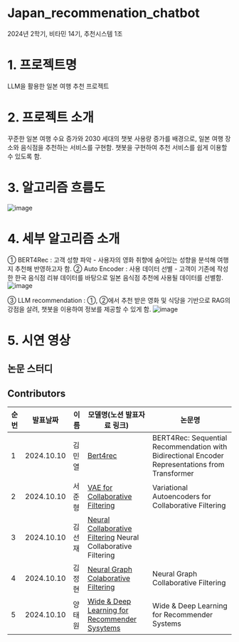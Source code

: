 # Japan_recommenation_chatbot
2024년 2학기, 비타민 14기, 추천시스템 1조 

# 1. 프로젝트명
LLM을 활용한 일본 여행 추천 프로젝트 

# 2. 프로젝트 소개
꾸준한 일본 여행 수요 증가와 2030 세대의 챗봇 사용량 증가를 배경으로, 일본 여행 장소와 음식점을 추천하는 서비스를 구현함. 챗봇을 구현하여 추천 서비스를 쉽게 이용할 수 있도록 함. 

# 3. 알고리즘 흐름도
![image](https://github.com/user-attachments/assets/4b0b5af9-17b0-4453-9e94-50c1b53b7935)

# 4. 세부 알고리즘 소개
① BERT4Rec : 고객 성향 파악 - 사용자의 영화 취향에 숨어있는 성향을 분석해 여행지 추천해 반영하고자 함.
② Auto Encoder : 사용 데이터 선별 - 고객이 기존에 작성한 한국 음식점 리뷰 데이터를 바탕으로 일본 음식점 추천에 사용될 데이터를 선별함. 
![image](https://github.com/user-attachments/assets/bf291606-6bb2-4ada-b62c-b86757bc5960)

③ LLM recommendation : ①, ②에서 추천 받은 영화 및 식당을 기반으로 RAG의 강점을 살려, 챗봇을 이용하여 정보를 제공할 수 있게 함. 
![image](https://github.com/user-attachments/assets/40091558-c97a-4da7-8080-cbfd5a8a137d)


# 5. 시연 영상 


## 논문 스터디 

## Contributors

| 순번  | 발표날짜      |     이름           | 모델명(노션 발표자료 링크)                                                                                                                                    | 논문명                                                                                                                                 |
|-----|-----------|---------------------|----------------------------------------------------------------------------------------------------------------------------------------------------|-------------------------------------------------------------------------------------------------------------------------------------|
|  1   | 2024.10.10  |    김 민 열       |   [Bert4rec](https://www.notion.so/BERT4Rec-Sequential-Recommendation-with-Bidirectional-Encoder-Representations-from-Transformer-10eab9efd4d48035bd1dc673c7d175a4?pvs=4)       |     BERT4Rec: Sequential Recommendation with Bidirectional Encoder Representations from Transformer    |
|  2   | 2024.10.10  |    서 준 형       |      [VAE for Collaborative Filtering](https://www.notion.so/Variational-Autoencoders-for-Collaborative-Filtering-10eab9efd4d48078ad00df288d474c4a?pvs=4)    |     Variational Autoencoders for Collaborative Filtering  |
|  3   | 2024.10.10  |    김 선 재       |   [Neural Collaborative Filtering](https://www.notion.so/Neural-Collaborative-Filtering-10eab9efd4d480018458fbee7e4947ed?pvs=4)               Neural Collaborative Filtering                                  |
|  4   | 2024.10.10  |    김 정 현       | [Neural Graph Colaborative Filtering](https://www.notion.so/Neural-Graph-Collaborative-Filtering-10eab9efd4d480809c37ff0bef81af50?pvs=4)    | Neural Graph Collaborative Filtering   |
|  5   | 2024.10.10  |    양 태 원       |    [Wide & Deep Learning for Recommender Sysytems](https://www.notion.so/Wide-Deep-Learning-for-Recommender-Systems-10eab9efd4d4802bb144c63620505b42?pvs=4)                 | Wide & Deep Learning for Recommender Systems  |                        
